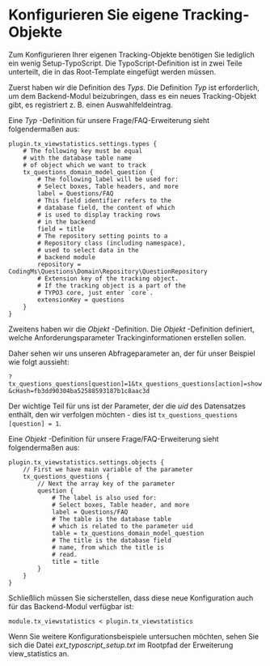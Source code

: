 # Konfigurieren Sie eigene Tracking-Objekte

Zum Konfigurieren Ihrer eigenen Tracking-Objekte benötigen Sie lediglich ein wenig Setup-TypoScript. Die
TypoScript-Definition ist in zwei Teile unterteilt, die in das Root-Template eingefügt werden müssen.

Zuerst haben wir die Definition des *Typs*. Die Definition *Typ* ist erforderlich, um dem Backend-Modul beizubringen,
dass es ein neues Tracking-Objekt gibt, es registriert z. B. einen Auswahlfeldeintrag.

Eine *Typ* -Definition für unsere Frage/FAQ-Erweiterung sieht folgendermaßen aus:

```typo3_typoscript
plugin.tx_viewstatistics.settings.types {
	# The following key must be equal
	# with the database table name
	# of object which we want to track
	tx_questions_domain_model_question {
		# The following label will be used for:
		# Select boxes, Table headers, and more
		label = Questions/FAQ
		# This field identifier refers to the
		# database field, the content of which
		# is used to display tracking rows
		# in the backend
		field = title
		# The repository setting points to a
		# Repository class (including namespace),
		# used to select data in the
		# backend module
		repository = CodingMs\Questions\Domain\Repository\QuestionRepository
		# Extension key of the tracking object.
		# If the tracking object is a part of the
		# TYPO3 core, just enter `core`.
		extensionKey = questions
	}
}
```

Zweitens haben wir die *Objekt* -Definition. Die *Objekt* -Definition definiert, welche Anforderungsparameter
Trackinginformationen erstellen sollen.


Daher sehen wir uns unseren Abfrageparameter an, der für unser Beispiel wie folgt aussieht:

`?tx_questions_questions[question]=1&tx_questions_questions[action]=show&cHash=fb3dd90304ba52588593187b1c8aac3d`

Der wichtige Teil für uns ist der Parameter, der die *uid* des Datensatzes enthält, den wir verfolgen möchten - dies
ist `tx_questions_questions [question] = 1`.

Eine *Objekt* -Definition für unsere Frage/FAQ-Erweiterung sieht folgendermaßen aus:

```typo3_typoscript
plugin.tx_viewstatistics.settings.objects {
	// First we have main variable of the parameter
	tx_questions_questions {
		// Next the array key of the parameter
		question {
			# The label is also used for:
			# Select boxes, Table header, and more
			label = Questions/FAQ
			# The table is the database table
			# which is related to the parameter uid
			table = tx_questions_domain_model_question
			# The title is the database field
			# name, from which the title is
			# read.
			title = title
		}
	}
}
```

Schließlich müssen Sie sicherstellen, dass diese neue Konfiguration auch für das Backend-Modul verfügbar ist:

```typo3_typoscript
module.tx_viewstatistics < plugin.tx_viewstatistics
```

Wenn Sie weitere Konfigurationsbeispiele untersuchen möchten, sehen Sie sich die Datei
*ext_typoscript_setup.txt* im Rootpfad der Erweiterung view_statistics an.
